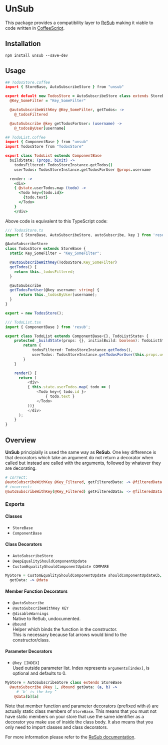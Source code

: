 # UnSub

This package provides a compatibility layer to [ReSub](https://github.com/Microsoft/ReSub) making it viable to code written in [CoffeeScript](https://coffeescript.org/).

## Installation

`npm install unsub --save-dev`

## Usage

```coffee
## TodosStore.coffee
import { StoreBase, AutoSubscribeStore } from "unsub"

export default new TodosStore = AutoSubscribeStore class extends StoreBase
  @Key_SomeFilter = "Key_SomeFilter"

  @autoSubscribeWithKey @Key_SomeFilter, getTodos: ->
    @_todosFiltered

  @autoSubscribe @key getTodosForUser: (username) ->
    @_todosByUser[username]

## TodoList.coffee
import { ComponentBase } from "unsub"
import TodosStore from "TodosStore"

export class TodoList extends ComponentBase
  buildState: (props, bInit) ->
    todosFiltered: TodosStoreInstance.getTodos()
    userTodos: TodosStoreInstance.getTodosForUser @props.username

  render: ->
    <div>
    { @state.userTodos.map (todo) ->
      <Todo key={todo.id}>
        {todo.text}
      </Todo>
    }
    </div>
```

Above code is equivalent to this TypeScript code: <br id=ts>

```ts
/// TodosStore.ts
import { StoreBase, AutoSubscribeStore, autoSubscribe, key } from 'resub';

@AutoSubscribeStore
class TodosStore extends StoreBase {
  static Key_SomeFilter = "Key_SomeFilter";

  @autoSubscribeWithKey(TodosStore.Key_SomeFilter)
  getTodos() {
    return this._todosFiltered;
  }

  @autoSubscribe
  getTodosForUser(@key username: string) {
      return this._todosByUser[username];
  }
}

export = new TodosStore();

/// TodoList.tsx
import { ComponentBase } from 'resub';

export class TodoList extends ComponentBase<{}, TodoListState> {
    protected _buildState(props: {}, initialBuild: boolean): TodoListState {
        return {
            todosFiltered: TodosStoreInstance.getTodos(),
            userTodos: TodosStoreInstance.getTodosForUser(this.props.username)
        }
    }

    render() {
      return (
          <div>
          { this.state.userTodos.map( todo => (
              <Todo key={ todo.id }>
                  { todo.text }
              </Todo>
          ))}
          </div>
      );
    }
}
```

## Overview

**UnSub** principially is used the same way as **ReSub**. One key difference is that decorators which take an argument do not return a decorator when called but instead are called with the arguments, followed by whatever they are decorating.

```coffee
# correct:
@autoSubscribeWithKey @Key_Filtered, getFilteredData: -> @filteredData
# incorrect:
@autoSubscribeWithKey(@Key_Filtered) getFilteredData: -> @filteredData
```

### Exports

#### Classes

- `StoreBase`
- `ComponentBase`

#### Class Decorators

- `AutoSubscribeStore`
- `DeepEqualityShouldComponentUpdate`
- `CustomEqualityShouldComponentUpdate COMPARE`

```coffee
MyStore = CustomEqualityShouldComponentUpdate shouldComponentUpdateCb, class extends StoreBase
  getData: -> @data
```

#### Member Function Decorators

- `@autoSubscribe`
- `@autoSubscribeWithKey KEY`
- `@disableWarnings`  
  Native to ReSub, undocumented.
- `@bound`  
  Helper which binds the function in the constructor.  
  This is necessary because fat arrows would bind to the constructor/class.

#### Parameter Decorators

- `@key [INDEX]`  
  Used outside parameter list. Index represents `arguments[index]`, is optional and defaults to 0.

```coffee
MyStore = AutoSubscribeStore class extends StoreBase
  @autoSubscribe @key 1, @bound getData: (a, b) ->
     # `b` is the key ^
    @data[b][a]
```

Note that member function and parameter decorators (prefixed with `@`) are actually static class members of `StoreBase`. This means that you must not have static members on your store that use the same identifier as a decorator you make use of inside the class body. It also means that you only need to import classes and class decorators.

For more information please refer to the [ReSub documentation](https://github.com/Microsoft/ReSub#readme).
